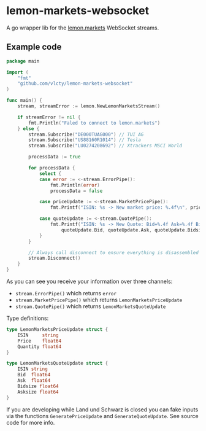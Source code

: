 # lemon-markets-websocket

A go wrapper lib for the [lemon.markets](https://lemon.markets) WebSocket streams.

## Example code

```go
package main

import (
	"fmt"
	"github.com/vlcty/lemon-markets-websocket"
)

func main() {
	stream, streamError := lemon.NewLemonMarketsStream()

	if streamError != nil {
		fmt.Println("Faled to connect to lemon.markets")
	} else {
		stream.Subscribe("DE000TUAG000") // TUI AG
		stream.Subscribe("US88160R1014") // Tesla
		stream.Subscribe("LU0274208692") // Xtrackers MSCI World

		processData := true

		for processData {
			select {
			case error := <-stream.ErrorPipe():
				fmt.Println(error)
				processData = false

			case priceUpdate := <-stream.MarketPricePipe():
				fmt.Printf("ISIN: %s -> New market price: %.4f\n", priceUpdate.ISIN, priceUpdate.Price)

			case quoteUpdate := <-stream.QuotePipe():
				fmt.Printf("ISIN: %s -> New Quote: Bid=%.4f Ask=%.4f Bidsize=%.4f Asksize=%.4f\n", quoteUpdate.ISIN,
					quoteUpdate.Bid, quoteUpdate.Ask, quoteUpdate.Bidsize, quoteUpdate.Asksize)
			}
		}

		// Always call disconnect to ensure everything is disassembled properly
		stream.Disconnect()
	}
}
```

As you can see you receive your information over three channels:

- `stream.ErrorPipe()` which returns `error`
- `stream.MarketPricePipe()` which returns `LemonMarketsPriceUpdate`
- `stream.QuotePipe()` which returns `LemonMarketsQuoteUpdate`

Type definitions:

```go
type LemonMarketsPriceUpdate struct {
	ISIN     string
	Price    float64
	Quantity float64
}

type LemonMarketsQuoteUpdate struct {
	ISIN string
	Bid  float64
	Ask  float64
	Bidsize float64
	Asksize float64
}
```

If you are developing while Land und Schwarz is closed you can fake inputs via the functions `GeneratePriceUpdate` and `GenerateQuoteUpdate`. See source code for more info.

